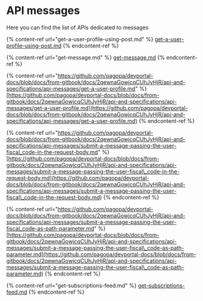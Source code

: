 # API messages

Here you can find the list of APIs dedicated to messages

{% content-ref url="get-a-user-profile-using-post.md" %}
[get-a-user-profile-using-post.md](get-a-user-profile-using-post.md)
{% endcontent-ref %}

{% content-ref url="get-message.md" %}
[get-message.md](get-message.md)
{% endcontent-ref %}

{% content-ref url="https://github.com/pagopa/devportal-docs/blob/docs/from-gitbook/docs/2qewnaGowjcqCUhJyHjR/api-and-specifications/api-messages/get-a-user-profile.md" %}
[https://github.com/pagopa/devportal-docs/blob/docs/from-gitbook/docs/2qewnaGowjcqCUhJyHjR/api-and-specifications/api-messages/get-a-user-profile.md](https://github.com/pagopa/devportal-docs/blob/docs/from-gitbook/docs/2qewnaGowjcqCUhJyHjR/api-and-specifications/api-messages/get-a-user-profile.md)
{% endcontent-ref %}

{% content-ref url="https://github.com/pagopa/devportal-docs/blob/docs/from-gitbook/docs/2qewnaGowjcqCUhJyHjR/api-and-specifications/api-messages/submit-a-message-passing-the-user-fiscal_code-in-the-request-body.md" %}
[https://github.com/pagopa/devportal-docs/blob/docs/from-gitbook/docs/2qewnaGowjcqCUhJyHjR/api-and-specifications/api-messages/submit-a-message-passing-the-user-fiscal\_code-in-the-request-body.md](https://github.com/pagopa/devportal-docs/blob/docs/from-gitbook/docs/2qewnaGowjcqCUhJyHjR/api-and-specifications/api-messages/submit-a-message-passing-the-user-fiscal\_code-in-the-request-body.md)
{% endcontent-ref %}

{% content-ref url="https://github.com/pagopa/devportal-docs/blob/docs/from-gitbook/docs/2qewnaGowjcqCUhJyHjR/api-and-specifications/api-messages/submit-a-message-passing-the-user-fiscal_code-as-path-parameter.md" %}
[https://github.com/pagopa/devportal-docs/blob/docs/from-gitbook/docs/2qewnaGowjcqCUhJyHjR/api-and-specifications/api-messages/submit-a-message-passing-the-user-fiscal\_code-as-path-parameter.md](https://github.com/pagopa/devportal-docs/blob/docs/from-gitbook/docs/2qewnaGowjcqCUhJyHjR/api-and-specifications/api-messages/submit-a-message-passing-the-user-fiscal\_code-as-path-parameter.md)
{% endcontent-ref %}

{% content-ref url="get-subscriptions-feed.md" %}
[get-subscriptions-feed.md](get-subscriptions-feed.md)
{% endcontent-ref %}
